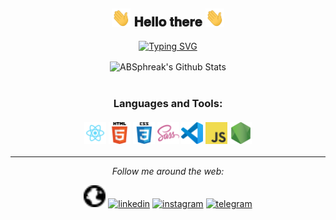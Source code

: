 <div align="center">

<h2>
<img src="https://github.com/ABSphreak/ABSphreak/blob/master/gifs/Hi.gif" width="30">
𝐇𝐞𝐥𝐥𝐨 𝐭𝐡𝐞𝐫𝐞
<img src="https://github.com/ABSphreak/ABSphreak/blob/master/gifs/Hi.gif" width="30"></h2>
</div>

<div align="center" width="50">

<a href="https://git.io/typing-svg"><img src="https://readme-typing-svg.herokuapp.com?font=Oswald&duration=2000&pause=20&color=026C1B&background=FFFFFF00&center=true&multiline=true&width=300&height=100&lines=My+name+is+Yegor%F0%9F%98%87;I+am+Front-End+developer%F0%9F%98%85;Welcome+to+my+GitHub%F0%9F%98%8A" alt="Typing SVG" /></a>

</div>

<div align="center">

<img align="center" src="https://github-readme-stats.vercel.app/api?username=YegorBychkovsky&include_all_commits=true&count_private=true&show_icons=true&line_height=20&title_color=000icon_color=2234AE&text_color=000&bg_color=0,000000,fffff" alt="ABSphreak's Github Stats">

</br>
</br>

<h3>
Languages and Tools:
</br>
</br>
<img alt="React" width="35px" src="https://raw.githubusercontent.com/github/explore/80688e429a7d4ef2fca1e82350fe8e3517d3494d/topics/react/react.png" />
<img alt="HTML5" width="35px" src="https://raw.githubusercontent.com/github/explore/80688e429a7d4ef2fca1e82350fe8e3517d3494d/topics/html/html.png" />
<img alt="CSS3" width="35px" src="https://raw.githubusercontent.com/github/explore/80688e429a7d4ef2fca1e82350fe8e3517d3494d/topics/css/css.png" />
<img alt="Sass" width=35px" src="https://raw.githubusercontent.com/github/explore/80688e429a7d4ef2fca1e82350fe8e3517d3494d/topics/sass/sass.png" />
<img alt="Visual Studio Code" width="35px" src="https://raw.githubusercontent.com/github/explore/80688e429a7d4ef2fca1e82350fe8e3517d3494d/topics/visual-studio-code/visual-studio-code.png" />
<img alt="JavaScript" width="35px" src="https://raw.githubusercontent.com/github/explore/80688e429a7d4ef2fca1e82350fe8e3517d3494d/topics/javascript/javascript.png" />
<img alt="Node.js" width="35px" src="https://raw.githubusercontent.com/github/explore/80688e429a7d4ef2fca1e82350fe8e3517d3494d/topics/nodejs/nodejs.png" />
</h3>


---

<i>Follow me around the web:</i><br>

<a href="https://www.upwork.com/freelancers/~01bcb4bf94b3e0022d?p=1575144948430360576"><img src="https://raw.githubusercontent.com/iconic/open-iconic/master/svg/globe.svg" width="35" alt="UpWork"></a>
<a href="https://www.instagram.com/absphreak" target="_blank"><img src="https://cdn.jsdelivr.net/npm/simple-icons@v3/icons/linkedin.svg" width="35" alt="linkedin"></a>
<a href="https://www.instagram.com/ye_gor_/"><img src="https://cdn.jsdelivr.net/npm/simple-icons@v3/icons/instagram.svg" width="35" alt="instagram"></a>
<a href="https://t.me/yyyeeegorr"><img src="https://upload.wikimedia.org/wikipedia/commons/e/ef/Telegram_X_2019_Logo.svg" alt="telegram" width="35" ></a>
